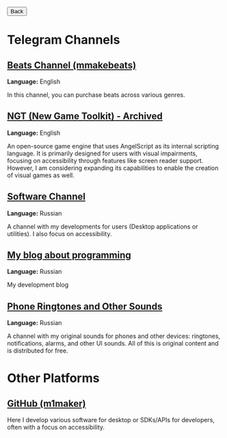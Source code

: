 <button onclick="location.href = 'index.html'">Back</button>

# Telegram Channels

## [Beats Channel (mmakebeats)](https://t.me/mmakebeats)

**Language:** English

In this channel, you can purchase beats across various genres.

## [NGT (New Game Toolkit) - Archived](https://t.me/NewGameToolkit)

**Language:** English

An open-source game engine that uses AngelScript as its internal scripting language. It is primarily designed for users with visual impairments, focusing on accessibility through features like screen reader support. However, I am considering expanding its capabilities to enable the creation of visual games as well.

## [Software Channel](https://t.me/mmakesoft)

**Language:** Russian

A channel with my developments for users (Desktop applications or utilities). I also focus on accessibility.

## [My blog about programming](https://t.me/mmakecode)

**Language:** Russian

My development blog

## [Phone Ringtones and Other Sounds](https://t.me/ringtonesounds)

**Language:** Russian

A channel with my original sounds for phones and other devices: ringtones, notifications, alarms, and other UI sounds. All of this is original content and is distributed for free.

# Other Platforms

## [GitHub (m1maker)](https://github.com/m1maker)

Here I develop various software for desktop or SDKs/APIs for developers, often with a focus on accessibility.
